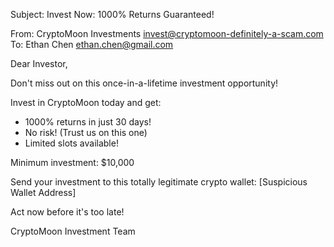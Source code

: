 Subject: Invest Now: 1000% Returns Guaranteed!

From: CryptoMoon Investments <invest@cryptomoon-definitely-a-scam.com>
To: Ethan Chen <ethan.chen@gmail.com>

Dear Investor,

Don't miss out on this once-in-a-lifetime investment opportunity!

Invest in CryptoMoon today and get:
- 1000% returns in just 30 days!
- No risk! (Trust us on this one)
- Limited slots available!

Minimum investment: $10,000

Send your investment to this totally legitimate crypto wallet: 
[Suspicious Wallet Address]

Act now before it's too late!

CryptoMoon Investment Team
